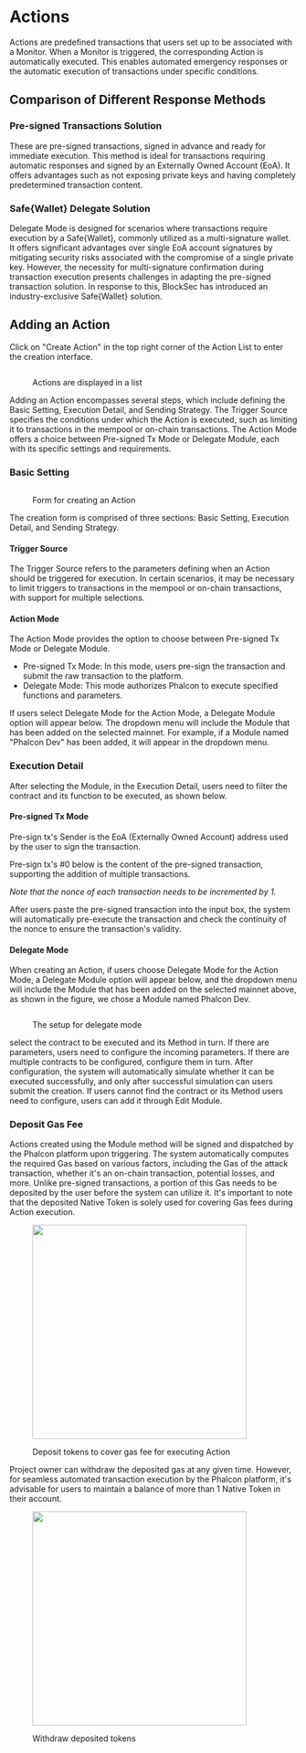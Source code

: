 # Actions

Actions are predefined transactions that users set up to be associated with a Monitor. When a Monitor is triggered, the corresponding Action is automatically executed. This enables automated emergency responses or the automatic execution of transactions under specific conditions.



## Comparison of Different Response Methods

### Pre-signed Transactions Solution

These are pre-signed transactions, signed in advance and ready for immediate execution. This method is ideal for transactions requiring automatic responses and signed by an Externally Owned Account (EoA). It offers advantages such as not exposing private keys and having completely predetermined transaction content.

### Safe{Wallet} Delegate Solution

Delegate Mode is designed for scenarios where transactions require execution by a Safe{Wallet}, commonly utilized as a multi-signature wallet. It offers significant advantages over single EoA account signatures by mitigating security risks associated with the compromise of a single private key. However, the necessity for multi-signature confirmation during transaction execution presents challenges in adapting the pre-signed transaction solution. In response to this, BlockSec has introduced an industry-exclusive Safe{Wallet} solution.



## Adding an Action



Click on "Create Action" in the top right corner of the Action List to enter the creation interface.

<figure><img src="../.gitbook/assets/image (35).png" alt=""><figcaption><p>Actions are displayed in a list</p></figcaption></figure>

Adding an Action encompasses several steps, which include defining the Basic Setting, Execution Detail, and Sending Strategy. The Trigger Source specifies the conditions under which the Action is executed, such as limiting it to transactions in the mempool or on-chain transactions. The Action Mode offers a choice between Pre-signed Tx Mode or Delegate Module, each with its specific settings and requirements.



### Basic Setting&#x20;

<figure><img src="../.gitbook/assets/image (36).png" alt=""><figcaption><p>Form for creating an Action</p></figcaption></figure>

The creation form is comprised of three sections: Basic Setting, Execution Detail, and Sending Strategy.

#### Trigger Source

The Trigger Source refers to the parameters defining when an Action should be triggered for execution. In certain scenarios, it may be necessary to limit triggers to transactions in the mempool or on-chain transactions, with support for multiple selections.



#### Action Mode

The Action Mode provides the option to choose between Pre-signed Tx Mode or Delegate Module.

* Pre-signed Tx Mode: In this mode, users pre-sign the transaction and submit the raw transaction to the platform.
* Delegate Mode: This mode authorizes Phalcon to execute specified functions and parameters.

If users select Delegate Mode for the Action Mode, a Delegate Module option will appear below. The dropdown menu will include the Module that has been added on the selected mainnet. For example, if a Module named "Phalcon Dev" has been added, it will appear in the dropdown menu.



### Execution Detail

After selecting the Module, in the Execution Detail, users need to filter the contract and its function to be executed, as shown below.

#### Pre-signed Tx Mode

Pre-sign tx's Sender is the EoA (Externally Owned Account) address used by the user to sign the transaction.&#x20;

Pre-sign tx's #0 below is the content of the pre-signed transaction, supporting the addition of multiple transactions.&#x20;

_Note that the nonce of each transaction needs to be incremented by 1._&#x20;

After users paste the pre-signed transaction into the input box, the system will automatically pre-execute the transaction and check the continuity of the nonce to ensure the transaction's validity.

#### Delegate Mode

When creating an Action, if users choose Delegate Mode for the Action Mode, a Delegate Module option will appear below, and the dropdown menu will include the Module that has been added on the selected mainnet above, as shown in the figure, we chose a Module named Phalcon Dev.

<figure><img src="../.gitbook/assets/image (42).png" alt=""><figcaption><p>The setup for delegate mode</p></figcaption></figure>

select the contract to be executed and its Method in turn. If there are parameters, users need to configure the incoming parameters. If there are multiple contracts to be configured, configure them in turn. After configuration, the system will automatically simulate whether it can be executed successfully, and only after successful simulation can users submit the creation. If users cannot find the contract or its Method users need to configure, users can add it through Edit Module.



### Deposit Gas Fee

Actions created using the Module method will be signed and dispatched by the Phalcon platform upon triggering. The system automatically computes the required Gas based on various factors, including the Gas of the attack transaction, whether it's an on-chain transaction, potential losses, and more. Unlike pre-signed transactions, a portion of this Gas needs to be deposited by the user before the system can utilize it. It's important to note that the deposited Native Token is solely used for covering Gas fees during Action execution.

<figure><img src="../.gitbook/assets/image (46).png" alt="" width="375"><figcaption><p>Deposit tokens to cover gas fee for executing Action</p></figcaption></figure>

Project owner can withdraw the deposited gas at any given time. However, for seamless automated transaction execution by the Phalcon platform, it's advisable for users to maintain a balance of more than 1 Native Token in their account.

<figure><img src="../.gitbook/assets/image (47).png" alt="" width="375"><figcaption><p>Withdraw deposited tokens</p></figcaption></figure>
